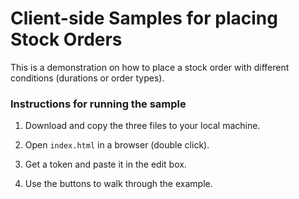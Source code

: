 # Client-side Samples for placing Stock Orders

This is a demonstration on how to place a stock order with different conditions (durations or order types).

### Instructions for running the sample

1. Download and copy the three files to your local machine.

2. Open `index.html` in a browser (double click).

3. Get a token and paste it in the edit box.

4. Use the buttons to walk through the example.
